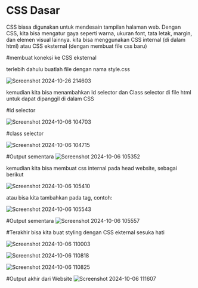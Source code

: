 # CSS Dasar
CSS biasa digunakan untuk mendesain tampilan halaman web. Dengan CSS, kita bisa mengatur gaya seperti warna, ukuran font, tata letak, margin, dan elemen visual lainnya. 
kita bisa menggunakan CSS internal (di dalam html) atau CSS eksternal (dengan membuat file css baru)

#membuat koneksi ke CSS eksternal

terlebih dahulu buatlah file dengan nama style.css

![Screenshot 2024-10-26 214603](https://github.com/user-attachments/assets/33af5a11-2874-49a0-9103-569bec37c71d)

kemudian kita bisa menambahkan Id selector dan Class selector di file html untuk dapat dipanggil di dalam CSS

#id selector

![Screenshot 2024-10-06 104703](https://github.com/user-attachments/assets/e2bcc5e6-3b8b-454c-a9f6-15540b85147d)

#class selector

![Screenshot 2024-10-06 104715](https://github.com/user-attachments/assets/4a83e57d-6f2c-4008-a9ed-afbd9694cf92)

#Output sementara
![Screenshot 2024-10-06 105352](https://github.com/user-attachments/assets/4634c6f1-10d1-4771-85d7-b9d09b987110)


kemudian kita bisa membuat css internal pada head website, sebagai berikut

![Screenshot 2024-10-06 105410](https://github.com/user-attachments/assets/e974b9c6-24de-411f-b714-38f2e62c5b5a)

atau bisa kita tambahkan pada tag, contoh:

![Screenshot 2024-10-06 105543](https://github.com/user-attachments/assets/52cf0030-aceb-4ab0-b0f6-75dab51e9e90)

#Output sementara
![Screenshot 2024-10-06 105557](https://github.com/user-attachments/assets/909f375d-f3b4-4eb4-96dc-0131435e3492)


#Terakhir bisa kita buat styling dengan CSS ekternal sesuka hati

![Screenshot 2024-10-06 110003](https://github.com/user-attachments/assets/0b958dbc-cb8d-4e22-8f62-2a811c1ef18f)

![Screenshot 2024-10-06 110818](https://github.com/user-attachments/assets/8a5f5463-dd65-4248-9dc3-439ecd5c6257)

![Screenshot 2024-10-06 110825](https://github.com/user-attachments/assets/54c8d734-a9cc-4654-9a57-e0fb3e46e8cf)


#Output akhir dari Website
![Screenshot 2024-10-06 111607](https://github.com/user-attachments/assets/0bc990c2-19c1-4da5-8660-cf7fed8bfbf9)





